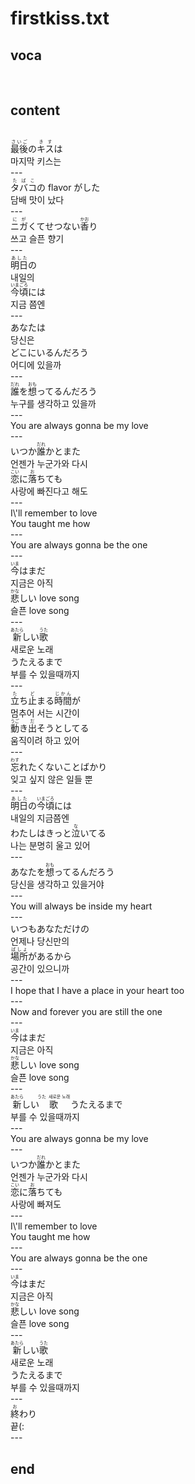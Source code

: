 <h1>firstkiss.txt</h1>
<h2>voca</h2><br>
<h2>content</h2><br>
<Ruby><rb>最後</rb><rt>さいご</rt></Ruby>の<Ruby><rb>キス</rb><rt>きす</rt></Ruby>は<br>
마지막 키스는<br>
---<br>
<Ruby><rb>タバコ</rb><rt>たばこ</rt></Ruby>の flavor がした<br>
담배 맛이 났다<br>
---<br>
<Ruby><rb>ニガ</rb><rt>にが</rt></Ruby>くてせつない<Ruby><rb>香</rb><rt>かお</rt></Ruby>り<br>
쓰고 슬픈 향기<br>
---<br>
<Ruby><rb>明日</rb><rt>あした</rt></Ruby>の<br>
내일의<br>
<Ruby><rb>今頃</rb><rt>いまごろ</rt></Ruby>には<br>
지금 쯤엔<br>
---<br>
あなたは<br>
당신은<br>
どこにいるんだろう<br>
어디에 있을까<br>
---<br>
<Ruby><rb>誰</rb><rt>だれ</rt></Ruby>を<Ruby><rb>想</rb><rt>おも</rt></Ruby>ってるんだろう<br>
누구를 생각하고 있을까<br>
---<br>
You are always gonna be my love<br>
---<br>
いつか<Ruby><rb>誰</rb><rt>だれ</rt></Ruby>かとまた<br>
언젠가 누군가와 다시<br>
<Ruby><rb>恋</rb><rt>こい</rt></Ruby>に<Ruby><rb>落</rb><rt>お</rt></Ruby>ちても<br>
사랑에 빠진다고 해도<br>
---<br>
I\'ll remember to love<br>
You taught me how<br>
---<br>
You are always gonna be the one<br>
---<br>
<Ruby><rb>今</rb><rt>いま</rt></Ruby>はまだ<br>
지금은 아직<br>
<Ruby><rb>悲</rb><rt>かな</rt></Ruby>しい love song<br>
슬픈 love song<br>
---<br>
<Ruby><rb>新</rb><rt>あたら</rt></Ruby>しい<Ruby><rb>歌</rb><rt>うた</rt></Ruby><br>
새로운 노래<br>
うたえるまで<br>
부를 수 있을때까지<br>
---<br>
<Ruby><rb>立</rb><rt>た</rt></Ruby>ち<Ruby><rb>止</rb><rt>ど</rt></Ruby>まる<Ruby><rb>時間</rb><rt>じかん</rt></Ruby>が<br>
멈추어 서는 시간이<br>
<Ruby><rb>動</rb><rt>うご</rt></Ruby>き<Ruby><rb>出</rb><rt>だ</rt></Ruby>そうとしてる<br>
움직이려 하고 있어<br>
---<br>
<Ruby><rb>忘</rb><rt>わす</rt></Ruby>れたくないことばかり<br>
잊고 싶지 않은 일들 뿐<br>
---<br>
<Ruby><rb>明日</rb><rt>あした</rt></Ruby>の<Ruby><rb>今頃</rb><rt>いまごろ</rt></Ruby>には<br>
내일의 지금쯤엔<br>
わたしはきっと<Ruby><rb>泣</rb><rt>な</rt></Ruby>いてる<br>
나는 분명히 울고 있어<br>
---<br>
あなたを<Ruby><rb>想</rb><rt>おも</rt></Ruby>ってるんだろう<br>
당신을 생각하고 있을거야<br>
---<br>
You will always be inside my heart<br>
---<br>
いつもあなただけの<br>
언제나 당신만의<br>
<Ruby><rb>場所</rb><rt>ばしょ</rt></Ruby>があるから<br>
공간이 있으니까<br>
---<br>
I hope that I have a place in your heart too<br>
---<br>
Now and forever you are still the one<br>
---<br>
<Ruby><rb>今</rb><rt>いま</rt></Ruby>はまだ<br>
지금은 아직<br>
<Ruby><rb>悲</rb><rt>かな</rt></Ruby>しい love song<br>
슬픈 love song<br>
---<br>
<Ruby><rb>新</rb><rt>あたら</rt></Ruby>しい<Ruby><rb>歌</rb><rt>うた<br>
새로운 노래<br>
</rt></Ruby> うたえるまで<br>
부를 수 있을때까지<br>
---<br>
You are always gonna be my love<br>
---<br>
いつか<Ruby><rb>誰</rb><rt>だれ</rt></Ruby>かとまた<br>
언젠가 누군가와 다시<br>
<Ruby><rb>恋</rb><rt>こい</rt></Ruby>に<Ruby><rb>落</rb><rt>お</rt></Ruby>ちても<br>
사랑에 빠져도<br>
---<br>
I\'ll remember to love<br>
You taught me how<br>
---<br>
You are always gonna be the one<br>
---<br>
<Ruby><rb>今</rb><rt>いま</rt></Ruby>はまだ<br>
지금은 아직<br>
<Ruby><rb>悲</rb><rt>かな</rt></Ruby>しい love song<br>
슬픈 love song<br>
---<br>
<Ruby><rb>新</rb><rt>あたら</rt></Ruby>しい<Ruby><rb>歌</rb><rt>うた</rt></Ruby><br>
새로운 노래<br>
うたえるまで<br>
부를 수 있을때까지<br>
---<br>
<ruby><rb>終</rb><rt>お</rt></ruby>わり<br>
끝(:<br>
---<br>
<h2>end</h2>
